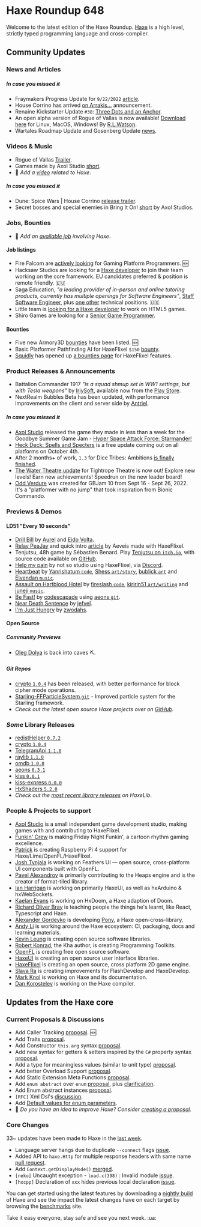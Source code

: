 [_template]: ../templates/roundup.html
[date]: / "2022-10-06 10:20:00"
[modified]: / "2022-10-06 10:51:00"
[published]: / "2022-10-06 12:00:00"
[description]: / "The latest news covering the Haxe community, featuring upcoming talks, the latest HaxeLib releases, game previews and lots more!"
[contributor]: https://twitter.com/Aurel300 "Aurel"
[contributor]: https://twitter.com/deepnightfr "Sébastien Benard"

# Haxe Roundup 648

Welcome to the latest edition of the Haxe Roundup. [Haxe](http://haxe.org/?ref=haxe.io) is a high level, strictly typed programming language and cross-compiler.

## Community Updates

### News and Articles

##### _In case you missed it_

- Fraymakers Progress Update for `9/22/2022` [article](https://www.kickstarter.com/projects/mcleodgaming/fraymakers-the-infinitely-replayable-indie-platform-fighter/posts/3617853).
- House Corrino has arrived [on Arrakis...](https://steamcommunity.com/games/1605220/announcements/detail/3390670295075611184) announcement.
- Renaine Kickstarter Update `#38`: [Three Dots and an Anchor](https://www.kickstarter.com/projects/585676804/renaine-a-game-about-overcoming-failure/posts/3615565).
- An open alpha version of Rogue of Vallas is now available! [Download here](https://merrak.itch.io/rogue-of-vallas) for Linux, MacOS, Windows! By [R.L.Watson](https://twitter.com/merrak/status/1573142743739662336).
- Wartales Roadmap Update and Gosenberg Update [news](https://store.steampowered.com/news/app/1527950/view/3266821940211131717).

### Videos & Music

- Rogue of Vallas [Trailer](https://www.youtube.com/watch?v=4lchXuYlT_w&widget_referrer=haxe.io).
- Games made by Axol Studio [short](https://www.youtube.com/shorts/6Cer6ycFxvI?widget_referrer=haxe.io).
- :memo: _Add a [video](https://github.com/skial/haxe.io/labels/video) related to Haxe_.

##### _In case you missed it_

- Dune: Spice Wars | House Corrino [release trailer](https://www.youtube.com/watch?v=A967gKiKoPo?widget_referrer=haxe.io).
- Secret bosses and special enemies in Bring It On! [short](https://www.youtube.com/shorts/BBfhprGHTp4?widget_referrer=haxe.io) by Axol Studios.

### Jobs, Bounties

- :memo: _Add an [available job](https://github.com/skial/haxe.io/labels/jobs) involving Haxe_.

#### Job listings

- Fire Falcom are [actively looking](https://community.haxe.org/t/fire-falcom-is-actively-looking-for-gaming-platform-programmers/3685?u=skial) for Gaming Platform Programmers. :new:
- Hacksaw Studios are looking for a [Haxe developer](https://github.com/skial/haxe.io/issues/992) to join their team working on the core framework. EU candidates preferred & position is remote friendly. :eu:
- Saga Education, _"a leading provider of in-person and online tutoring products, currently has multiple openings for Software Engineers"_, [Staff Software Engineer](https://www.sagaeducation.org/careers?gh_jid=5973477002), plus [one other](https://github.com/skial/haxe.io/issues/974) technical positions. :us:
- Little team is [looking for a Haxe developer](https://gamedev.ru/job/forum/?id=264871) to work on HTML5 games.
- Shiro Games are looking for a [Senior Game Programmer](https://shirogames.com/jobs/senior-game-programmer/).

#### Bounties
- Five new Armory3D [bounties](https://github.com/armory3d/armory/labels/bounty) have been listed. :new:
- Basic Platformer Pathfinding AI for HaxeFlixel `$150` [bounty](https://github.com/chosencharacters/squidBounties/issues/5).
- [Squidly](https://twitter.com/squuuidly/status/1243925472121151488) has opened up [a bounties page](https://github.com/chosencharacters/squidBounties) for HaxeFlixel features.

### Product Releases & Announcements

- Battalion Commander 1917 _"is a squad shmup set in WW1 settings, but with Tesla weapons"_ by [IriySoft](https://twitter.com/IriySoft/status/1577284158615080961), available now from the [Play Store](https://play.google.com/store/apps/details?id=com.iriysoft.BattalionCommander1917).
- NextRealm Bubbles Beta has been updated, with performance improvements on the client and server side by [Antriel](https://discord.com/channels/162395145352904705/1027239561383903242/1027239561383903242).

##### _In case you missed it_

- [Axol Studio](https://twitter.com/AxolStudio/status/1573166878209576966) released the game they made in less than a week for the Goodbye Summer Game Jam - [Hyper Space Attack Force: Starmander!](https://axolstudio.itch.io/starmander)
- [Heck Deck: Spells and Specters](https://twitter.com/torcado/status/1574865964872736768) is a free update coming out on all platforms on October 4th.
- After 2 months+ of work, `1.3` for Dice Tribes: Ambitions [is finally finished](https://twitter.com/ZwodahS/status/1574968385880068097).
- [The Water Theatre update](https://twitter.com/AdventIslands/status/1575149246424268800) for Tightrope Theatre is now out! Explore new levels! Earn new achievements! Speedrun on the new leader board!
- [Odd Verdure](https://bitdecaygames.itch.io/odd-verdure) was created for GBJam 10 from Sept 16 - Sept 26, 2022.  It's a "platformer with no jump" that took inspiration from Bionic Commando. 

### Previews & Demos

#### LD51 "Every 10 seconds"

- [Drill Bill](https://ldjam.com/events/ludum-dare/51/drill-bill) by [Aurel](https://twitter.com/Aurel300/status/1577431983973486592) and [Eido Volta](https://ldjam.com/users/eidovolta).
- [Relay PeaJay](https://ldjam.com/events/ludum-dare/51/relay-peajay) and quick intro [article](https://aeveis.tumblr.com/post/697149538597830656/relay-peajay-by-aeveis) by Aeveis made with HaxeFlixel.
- Tenjutsu, 48h game by Sébastien Benard. Play [Tenjutsu on `itch.io`](https://deepnight.itch.io/tenjutsu), with source code available on [GitHub](https://github.com/deepnight/ld51-tenjutsu-48h).
- [Help my pain](https://notsostudio.itch.io/help-my-pain) by not so studio using HaxeFlixel, via [Discord](https://discord.com/channels/162395145352904705/1024905470621798410/1027203955123568680).
- [Heartbeat](https://ldjam.com/events/ludum-dare/51/heartbeat-1) by [Yanrishatum `code`](https://twitter.com/yanrishatum), [Shess `art/story`](https://twitter.com/yenneash), [bublick `art`](https://www.artstation.com/dari_mak) and [Elvendan `music`](https://soundcloud.com/elvenaudio).
- [Assault on Hartblood Hotel](https://ldjam.com/events/ludum-dare/51/assault-on-hartblood-hotel) by [fireslash `code`](https://ldjam.com/users/fireslash), [kiririn51 `art/writing`](https://ldjam.com/users/kiririn51) and [juneji `music`](https://ldjam.com/users/juneji).
- [Be Fast!](https://ldjam.com/events/ludum-dare/51/be-fast) by [codescapade](https://ldjam.com/users/codescapade) using [aeons `git`](https://github.com/codescapade/aeons).
- [Near Death Sentence](https://ldjam.com/events/ludum-dare/51/$296600) by [jefvel](https://ldjam.com/users/jefvel).
- [I'm Just Hungry](https://ldjam.com/events/ludum-dare/51/im-just-hungry) by [zwodahs](https://ldjam.com/users/zwodahs).

#### Open Source

##### Community Previews

- [Oleg Dolya](https://twitter.com/watawatabou/status/1577678368182616071) is back into caves :pick:.

##### _Git Repos_

- [crypto `1.0.4`](https://github.com/HaxeFoundation/crypto/releases/tag/1.0.4) has been released, with better performance for block cipher mode operations.
- [Starling-FFParticleSystem `git`](https://github.com/MatseFR/starling-extension-FFParticleSystem) - Improved particle system for the Starling framework.
- _Check out the latest open source Haxe projects over on [GitHub][latest github]_.

### _Some_ Library Releases

- [redistHelper `0.7.2`](https://lib.haxe.org/p/redistHelper)
- [crypto `1.0.4`](https://lib.haxe.org/p/crypto)
- [TelegramApi `1.1.0`](https://lib.haxe.org/p/TelegramApi)
- [raylib `1.1.0`](https://lib.haxe.org/p/raylib)
- [omdb `1.0.0`](https://lib.haxe.org/p/omdb)
- [aeons `0.3.1`](https://lib.haxe.org/p/aeons)
- [kiss `0.0.1`](https://lib.haxe.org/p/kiss)
- [kiss-express `0.0.0`](https://lib.haxe.org/p/kiss-express)
- [HxShaders `5.2.0`](https://lib.haxe.org/p/HxShaders)
- _Check out the [most recent library releases](https://lib.haxe.org/recent/) on HaxeLib_.

### People & Projects to support

- [Axol Studio](https://axolstudio.com/) is a small independent game development studio, making games with and contributing to HaxeFlixel.
- [Funkin' Crew](https://ninja-muffin24.itch.io/funkin) is making Friday Night Funkin', a cartoon rhythm gaming excellence.
- [Patrick](https://www.patreon.com/gepatto) is creating Raspberry Pi 4 support for Haxe/Lime/OpenFL/HaxeFlixel.
- [Josh Tynjala](https://github.com/sponsors/joshtynjala) is working on Feathers UI — open source, cross-platform UI components built with OpenFL.
- [Pavel Alexandrov](https://ko-fi.com/yanrishatum) is primarily contributing to the Heaps engine and is the creator of format-tiled library.
- [Ian Harrigan](https://github.com/sponsors/ianharrigan) is working on primarily HaxeUI, as well as hxArduino & hxWebSockets.
- [Kaelan Evans](https://github.com/sponsors/kevansevans) is working on HxDoom, a Haxe adaption of Doom.
- [Richard Oliver Bray](https://ko-fi.com/richardoliverbray) is teaching people the things he's learnt, like React, Typescript and Haxe.
- [Alexander Gordeyko](https://www.patreon.com/axgord) is developing [Pony](https://github.com/AxGord/Pony), a Haxe open-cross-library.
- [Andy Li](https://github.com/users/andyli/sponsorship) is working around the Haxe ecosystem: CI, packaging, docs and learning materials.
- [Kevin Leung](https://www.patreon.com/kevinresol) is creating open source software libraries.
- [Robert Konrad](https://www.patreon.com/RobDangerous), the Kha author, is creating Programming Toolkits.
- [OpenFL](https://www.patreon.com/openfl) is creating free open source software.
- [HaxeUI](https://www.patreon.com/haxeui) is creating an open source user interface libraries.
- [HaxeFlixel](https://www.patreon.com/haxeflixel) is creating an open source, cross platform 2D game engine.
- [Slava Ra](https://www.patreon.com/slavara) is creating improvements for FlashDevelop and HaxeDevelop.
- [Mark Knol](https://www.patreon.com/markknol) is working on Haxe and its documentation.
- [Dan Korostelev](https://www.patreon.com/nadako) is working on the Haxe compiler.

## Updates from the Haxe core

### Current Proposals & Discussions

- Add Caller Tracking [proposal](https://github.com/HaxeFoundation/haxe-evolution/pull/99). :new:
- Add Traits [proposal](https://github.com/HaxeFoundation/haxe-evolution/pull/98).
- Add Constructor `this.arg` syntax [proposal](https://github.com/HaxeFoundation/haxe-evolution/pull/97).
- Add new syntax for getters & setters inspired by the `C#` property syntax [proposal](https://github.com/HaxeFoundation/haxe-evolution/pull/96).
- Add a type for meaningless values (similar to unit type) [proposal](https://github.com/HaxeFoundation/haxe-evolution/pull/95).
- Add better Overload Support [proposal](https://github.com/HaxeFoundation/haxe-evolution/pull/93).
- Add Static Extension Meta Functions [proposal](https://github.com/HaxeFoundation/haxe-evolution/pull/91).
- Add `enum abstract` over `enum` [proposal](https://github.com/HaxeFoundation/haxe-evolution/pull/87), plus [clarification](https://github.com/HaxeFoundation/haxe-evolution/pull/87#issuecomment-935339089).
- Add Enum abstract instances [proposal](https://github.com/HaxeFoundation/haxe-evolution/pull/86).
- `[RFC]` Xml Dsl's [discussion](https://github.com/HaxeFoundation/haxe-evolution/issues/60).
- Add [Default values for enum parameters](https://github.com/HaxeFoundation/haxe-evolution/issues/27).
- :memo: _Do you have an idea to improve Haxe? Consider [creating a proposal]._

### Core Changes

33~ updates have been made to Haxe in the [last week][last week newurl].

- Language server hangs due to duplicate `--connect` flags [issue](https://github.com/HaxeFoundation/haxe/issues/10813).
- Added API to `haxe.Http` for multiple response headers with same name [pull request](https://github.com/HaxeFoundation/haxe/pull/10812).
- Add `Context.getDisplayMode()` [merged](https://github.com/HaxeFoundation/haxe/pull/10807).
- `[neko]` Uncaught exception - `load.c(398)` : Invalid module [issue](https://github.com/HaxeFoundation/haxe/issues/10806).
- `[hxcpp]` Declaration of `xxx` hides previous local declaration [issue](https://github.com/HaxeFoundation/haxe/issues/10814).

You can get started using the latest features by downloading a [nightly build] of Haxe and see the impact the latest changes have on each target by browsing the [benchmarks] site.

Take it easy everyone, stay safe and see you next week. :ua:

[benchmarks]: https://benchs.haxe.org/
[nightly build]: http://build.haxe.org
[creating a proposal]: https://github.com/HaxeFoundation/haxe-evolution
[last week]: https://github.com/search?q=closed:2022-09-29..2022-10-06+org:haxefoundation+is:closed
[last week newurl]: https://github.com/search?q=updated:%3E2022-09-29+org:haxefoundation
[latest github]: https://github.com/search?o=desc&q=created:%22%3E+2022-09-29%22+language:Haxe&s=updated&type=Repositories
[Haxe Discord]: https://discordapp.com/invite/0uEuWH3spjck73Lo
[Armory Discord]: https://discord.com/invite/7jDud8R3dE
[OpenFL Discord]: https://discordapp.com/invite/tDgq8EE
[FeathersUI Discord]: https://discord.com/invite/SnJBC53
[Deepnight Discord]: https://discord.gg/xRMdA4er
